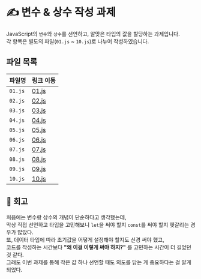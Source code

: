# ✍️ 변수 & 상수 작성 과제

JavaScript의 `변수`와 `상수`를 선언하고, 알맞은 타입의 값을 할당하는 과제입니다.  
각 항목은 별도의 파일(`01.js` ~ `10.js`)로 나누어 작성하였습니다.

## 파일 목록

| 파일명  | 링크 이동                           |
| ------- | ----------------------------------- |
| `01.js` | [01.js](/week01/01_variables/01.js) |
| `02.js` | [02.js](/week01/01_variables/02.js) |
| `03.js` | [03.js](/week01/01_variables/03.js) |
| `04.js` | [04.js](/week01/01_variables/04.js) |
| `05.js` | [05.js](/week01/01_variables/05.js) |
| `06.js` | [06.js](/week01/01_variables/06.js) |
| `07.js` | [07.js](/week01/01_variables/07.js) |
| `08.js` | [08.js](/week01/01_variables/08.js) |
| `09.js` | [09.js](/week01/01_variables/09.js) |
| `10.js` | [10.js](/week01/01_variables/10.js) |

## 💭 회고

처음에는 변수랑 상수의 개념이 단순하다고 생각했는데,  
막상 직접 선언하고 타입을 고민해보니 `let`을 써야 할지 `const`를 써야 할지 헷갈리는 경우가 많았다.  
또, 데이터 타입에 따라 초기값을 어떻게 설정해야 할지도 신경 써야 했고,  
코드를 작성하는 시간보다 **"왜 이걸 이렇게 써야 하지?"** 를 고민하는 시간이 더 길었던 것 같다.  
그래도 이번 과제를 통해 작은 값 하나 선언할 때도 의도를 담는 게 중요하다는 걸 알게 되었다.
